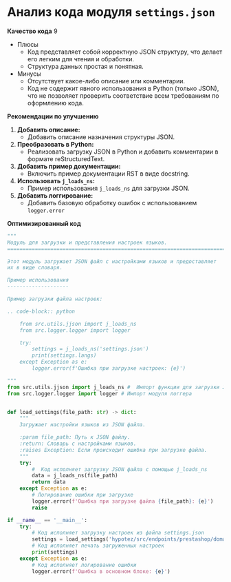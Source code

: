 # Анализ кода модуля `settings.json`

**Качество кода**
9
- Плюсы
    - Код представляет собой корректную JSON структуру, что делает его легким для чтения и обработки.
    - Структура данных простая и понятная.
- Минусы
    - Отсутствует какое-либо описание или комментарии.
    - Код не содержит явного использования в Python (только JSON), что не позволяет проверить соответствие всем требованиям по оформлению кода.

**Рекомендации по улучшению**
1. **Добавить описание:**
    - Добавить описание назначения структуры JSON.
2.  **Преобразовать в Python:**
    -  Реализовать загрузку JSON в Python и добавить комментарии в формате reStructuredText.
3.  **Добавить пример документации:**
    -  Включить пример документации RST в виде docstring.
4.  **Использовать `j_loads_ns`:**
    -  Пример использования `j_loads_ns` для загрузки JSON.
5.  **Добавить логгирование:**
    - Добавить базовую обработку ошибок с использованием `logger.error`

**Оптимизированный код**

```python
"""
Модуль для загрузки и представления настроек языков.
=========================================================================================

Этот модуль загружает JSON файл с настройками языков и предоставляет
их в виде словаря.

Пример использования
--------------------

Пример загрузки файла настроек:

.. code-block:: python

    from src.utils.jjson import j_loads_ns
    from src.logger.logger import logger

    try:
        settings = j_loads_ns('settings.json')
        print(settings.langs)
    except Exception as e:
        logger.error(f'Ошибка при загрузке настроек: {e}')

"""
from src.utils.jjson import j_loads_ns #  Импорт функции для загрузки JSON
from src.logger.logger import logger # Импорт модуля логгера


def load_settings(file_path: str) -> dict:
    """
    Загружает настройки языков из JSON файла.

    :param file_path: Путь к JSON файлу.
    :return: Словарь с настройками языков.
    :raises Exception: Если происходит ошибка при загрузке файла.
    """
    try:
        #  Код исполняет загрузку JSON файла с помощью j_loads_ns
        data = j_loads_ns(file_path)
        return data
    except Exception as e:
        # Логирование ошибки при загрузке
        logger.error(f'Ошибка при загрузке файла {file_path}: {e}')
        raise

if __name__ == '__main__':
    try:
        # Код исполняет загрузку настроек из файла settings.json
        settings = load_settings('hypotez/src/endpoints/prestashop/domains/sergey_mymaster_co_il/settings.json')
        # Код исполняет печать загруженных настроек
        print(settings)
    except Exception as e:
        # Код исполняет логирование ошибки
        logger.error(f'Ошибка в основном блоке: {e}')
```